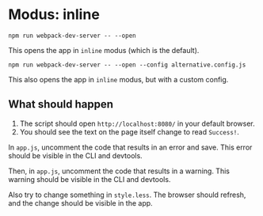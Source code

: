# Modus: inline

```shell
npm run webpack-dev-server -- --open
```

This opens the app in `inline` modus (which is the default).

```shell
npm run webpack-dev-server -- --open --config alternative.config.js
```

This also opens the app in `inline` modus, but with a custom config.

## What should happen

1. The script should open `http://localhost:8080/` in your default browser.
2. You should see the text on the page itself change to read `Success!`.

In `app.js`, uncomment the code that results in an error and save. This error should be visible in the CLI and devtools.

Then, in `app.js`, uncomment the code that results in a warning. This warning should be visible in the CLI and devtools.

Also try to change something in `style.less`. The browser should refresh, and the change should be visible in the app.
